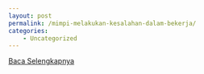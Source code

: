 ```yaml
---
layout: post
permalink: /mimpi-melakukan-kesalahan-dalam-bekerja/
categories:
    - Uncategorized
---
```


[Baca Selengkapnya](/05)